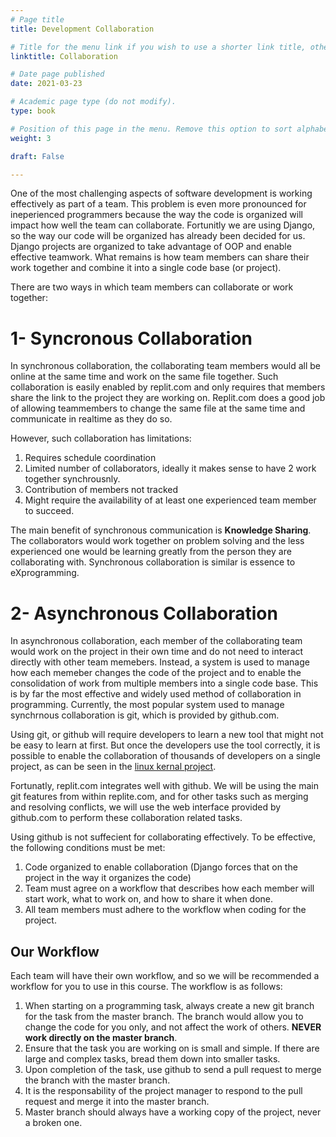 ```yaml
---
# Page title
title: Development Collaboration

# Title for the menu link if you wish to use a shorter link title, otherwise remove this option.
linktitle: Collaboration

# Date page published
date: 2021-03-23

# Academic page type (do not modify).
type: book

# Position of this page in the menu. Remove this option to sort alphabetically.
weight: 3

draft: False

---
```


One of the most challenging aspects of software development is working effectively as part of a team. This problem is even more pronounced for ineperienced programmers because the way the code is organized will impact how well the team can collaborate. Fortunitly we are using Django, so the way our code will be organized has already been decided for us. Django projects are organized to take advantage of OOP and enable effective teamwork. What remains is how team members can share their work together and combine it into a single code base (or project).

There are two ways in which team members can collaborate or work together:

# 1- Syncronous Collaboration

In synchronous collaboration, the collaborating team members would all be online at the same time and work on the same file together. Such collaboration is easily enabled by replit.com and only requires that members share the link to the project they are working on. Replit.com does a good job of allowing teammembers to change the same file at the same time and communicate in realtime as they do so.

However, such collaboration has limitations:
1. Requires schedule coordination
2. Limited number of collaborators, ideally it makes sense to have 2 work together synchrousnly.
3. Contribution of members not tracked
4. Might require the availability of at least one experienced team member to succeed.

The main benefit of synchronous communication is **Knowledge Sharing**. The collaborators would work together on problem solving and the less experienced one would be learning greatly from the person they are collaborating with. Synchronous collaboration is similar is essence to eXprogramming.

# 2- Asynchronous Collaboration

In asynchronous collaboration, each member of the collaborating team would work on the project in their own time and do not need to interact directly with other team memebers. Instead, a system is used to manage how each memeber changes the code of the project and to enable the consolidation of work from multiple members into a single code base. This is by far the most effective and widely used method of collaboration in programming. Currently, the most popular system used to manage synchrnous collaboration is git, which is provided by github.com.

Using git, or github will require developers to learn a new tool that might not be easy to learn at first. But once the developers use the tool correctly, it is possible to enable the collaboration of thousands of developers on a single project, as can be seen in the [linux kernal project](https://github.com/torvalds/linux).

Fortunatly, replit.com integrates well with github. We will be using the main git features from within replite.com, and for other tasks such as merging  and resolving conflicts, we will use the web interface provided by github.com to perform these collaboration related tasks.

Using github is not suffecient for collaborating effectively. To be effective, the following conditions must be met:
1. Code organized to enable collaboration (Django forces that on the project in the way it organizes the code)
2. Team must agree on a workflow that describes how each member will start work, what to work on, and how to share it when done.
3. All team members must adhere to the workflow when coding for the project.

## Our Workflow

Each team will have their own workflow, and so we will be recommended a workflow for you to use in this course. The workflow is as follows:

1. When starting on a programming task, always create a new git branch for the task from the master branch. The branch would allow you to change the code for you only, and not affect the work of others. **NEVER work directly on the master branch**.
2. Ensure that the task you are working on is small and simple. If there are large and complex tasks, bread them down into smaller tasks.
3. Upon completion of the task, use github to send a pull request to merge the branch with the master branch.
4. It is the responsability of the project manager to respond to the pull request and merge it into the master branch.
5. Master branch should always have a working copy of the project, never a broken one.